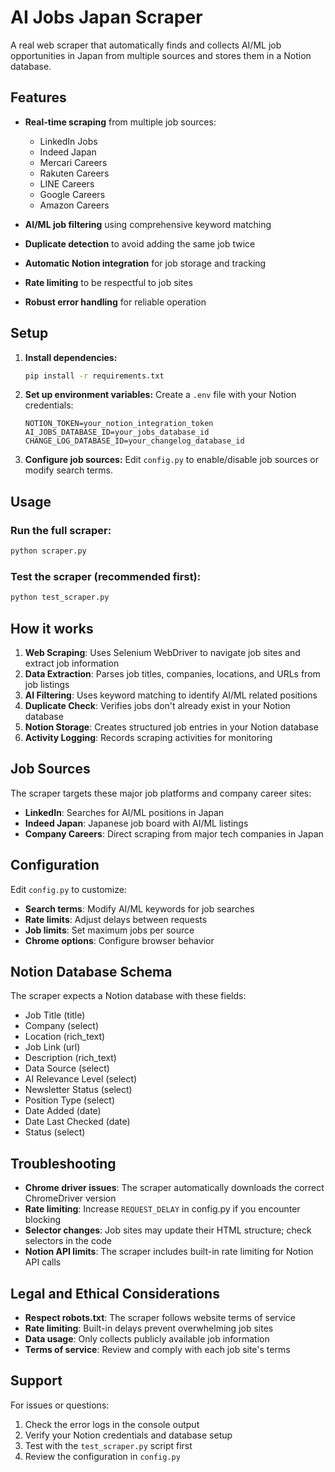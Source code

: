 # AI Jobs Japan Scraper

A real web scraper that automatically finds and collects AI/ML job opportunities in Japan from multiple sources and stores them in a Notion database.

## Features

- **Real-time scraping** from multiple job sources:
  - LinkedIn Jobs
  - Indeed Japan
  - Mercari Careers
  - Rakuten Careers
  - LINE Careers
  - Google Careers
  - Amazon Careers

- **AI/ML job filtering** using comprehensive keyword matching
- **Duplicate detection** to avoid adding the same job twice
- **Automatic Notion integration** for job storage and tracking
- **Rate limiting** to be respectful to job sites
- **Robust error handling** for reliable operation

## Setup

1. **Install dependencies:**
   ```bash
   pip install -r requirements.txt
   ```

2. **Set up environment variables:**
   Create a `.env` file with your Notion credentials:
   ```
   NOTION_TOKEN=your_notion_integration_token
   AI_JOBS_DATABASE_ID=your_jobs_database_id
   CHANGE_LOG_DATABASE_ID=your_changelog_database_id
   ```

3. **Configure job sources:**
   Edit `config.py` to enable/disable job sources or modify search terms.

## Usage

### Run the full scraper:
```bash
python scraper.py
```

### Test the scraper (recommended first):
```bash
python test_scraper.py
```

## How it works

1. **Web Scraping**: Uses Selenium WebDriver to navigate job sites and extract job information
2. **Data Extraction**: Parses job titles, companies, locations, and URLs from job listings
3. **AI Filtering**: Uses keyword matching to identify AI/ML related positions
4. **Duplicate Check**: Verifies jobs don't already exist in your Notion database
5. **Notion Storage**: Creates structured job entries in your Notion database
6. **Activity Logging**: Records scraping activities for monitoring

## Job Sources

The scraper targets these major job platforms and company career sites:

- **LinkedIn**: Searches for AI/ML positions in Japan
- **Indeed Japan**: Japanese job board with AI/ML listings
- **Company Careers**: Direct scraping from major tech companies in Japan

## Configuration

Edit `config.py` to customize:

- **Search terms**: Modify AI/ML keywords for job searches
- **Rate limits**: Adjust delays between requests
- **Job limits**: Set maximum jobs per source
- **Chrome options**: Configure browser behavior

## Notion Database Schema

The scraper expects a Notion database with these fields:
- Job Title (title)
- Company (select)
- Location (rich_text)
- Job Link (url)
- Description (rich_text)
- Data Source (select)
- AI Relevance Level (select)
- Newsletter Status (select)
- Position Type (select)
- Date Added (date)
- Date Last Checked (date)
- Status (select)

## Troubleshooting

- **Chrome driver issues**: The scraper automatically downloads the correct ChromeDriver version
- **Rate limiting**: Increase `REQUEST_DELAY` in config.py if you encounter blocking
- **Selector changes**: Job sites may update their HTML structure; check selectors in the code
- **Notion API limits**: The scraper includes built-in rate limiting for Notion API calls

## Legal and Ethical Considerations

- **Respect robots.txt**: The scraper follows website terms of service
- **Rate limiting**: Built-in delays prevent overwhelming job sites
- **Data usage**: Only collects publicly available job information
- **Terms of service**: Review and comply with each job site's terms

## Support

For issues or questions:
1. Check the error logs in the console output
2. Verify your Notion credentials and database setup
3. Test with the `test_scraper.py` script first
4. Review the configuration in `config.py`
